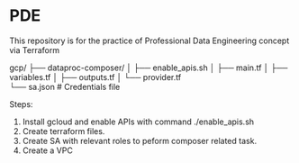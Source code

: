 # PDE
This repository is for the practice of Professional Data Engineering concept via Terraform

gcp/
├── dataproc-composer/
│   ├── enable_apis.sh
│   ├── main.tf
│   ├── variables.tf
│   ├── outputs.tf
│   └── provider.tf     
    └── sa.json       # Credentials file



Steps:
1. Install gcloud and enable APIs with command ./enable_apis.sh 
2. Create terraform files.
3. Create SA with relevant roles to peform composer related task.
4. Create a VPC 














